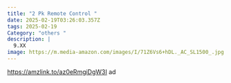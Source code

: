 ```yaml
---
title: "2 Pk Remote Control "
date: 2025-02-19T03:26:03.357Z
tags: 2025-02-19
Category: "others "
description: |
  9.XX
image: https://m.media-amazon.com/images/I/71Z6Vs6+hDL._AC_SL1500_.jpg
---
```

https://amzlink.to/az0eRmgiDgW3I  ad
